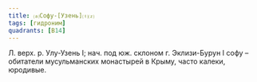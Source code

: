 ```yaml
---
title: ⒜Софу-[Узень]⒯⒵
tags: [гидроним]
quadrants: [В14]
---
```


Л. верх. р. Улу-Узень I; нач. под юж. склоном г. Эклизи-Бурун I софу – обитатели
мусульманских монастырей в Крыму, часто калеки, юродивые.
